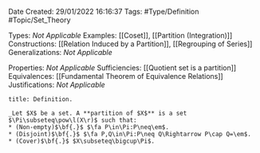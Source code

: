 <div class="topSpace"></div>

Date Created: 29/01/2022 16:16:37
Tags: #Type/Definition #Topic/Set_Theory

Types: <i>Not Applicable</i>
Examples: [[Coset]], [[Partition (Integration)]]
Constructions: [[Relation Induced by a Partition]], [[Regrouping of Series]]
Generalizations: <i>Not Applicable</i>

Properties: <i>Not Applicable</i>
Sufficiencies: [[Quotient set is a partition]]
Equivalences: [[Fundamental Theorem of Equivalence Relations]]
Justifications: <i>Not Applicable</i>

``` ad-Definition
title: Definition.

_Let $X$ be a set. A **partition of $X$** is a set $\Pi\subseteq\pow\l(X\r)$ such that:
* (Non-empty)$\bf{.}$ $\fa P\in\Pi:P\neq\em$.
* (Disjoint)$\bf{.}$ $\fa P,Q\in\Pi:P\neq Q\Rightarrow P\cap Q=\em$.
* (Cover)$\bf{.}$ $X\subseteq\bigcup\Pi$.

```
